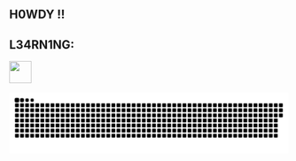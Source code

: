 ## H0WDY !!

## L34RN1NG:
<img src="https://cdn.jsdelivr.net/gh/devicons/devicon@latest/icons/python/python-plain.svg" width="40" height="40"/>


![Snake animation](https://github.com/w0lfg4ng/w0lfg4ng/blob/output/github-contribution-grid-snake.svg)
